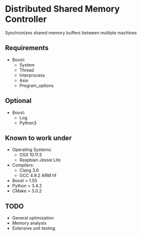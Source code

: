 # Distributed Shared Memory Controller
Synchronizes shared memory buffers between multiple machines

## Requirements
 - Boost:
   - System
   - Thread
   - Interprocess
   - Asio
   - Program\_options

## Optional
 - Boost:
   - Log
   - Python3

## Known to work under
 - Operating Systems:
   - OSX 10.11.5
   - Raspbian Jessie Lite
 - Compilers:
   - Clang 3.8
   - GCC 4.9.2 ARM hf
 - Boost > 1.55
 - Python > 3.4.2
 - CMake > 3.0.2

## TODO
 - General optimization
 - Memory analysis
 - Extensive unit testing
